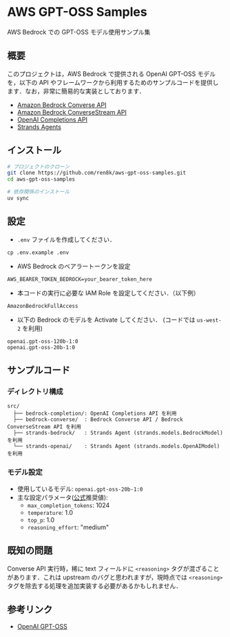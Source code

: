 # AWS GPT-OSS Samples

AWS Bedrock での GPT-OSS モデル使用サンプル集

## 概要

このプロジェクトは，AWS Bedrock で提供される OpenAI GPT-OSS モデルを，以下の API やフレームワークから利用するためのサンプルコードを提供します．なお，非常に簡易的な実装としております．

- [Amazon Bedrock Converse API](https://docs.aws.amazon.com/bedrock/latest/APIReference/API_runtime_Converse.html)
- [Amazon Bedrock ConverseStream API](https://docs.aws.amazon.com/bedrock/latest/APIReference/API_runtime_ConverseStream.html)
- [OpenAI Completions API](https://platform.openai.com/docs/guides/completions)
- [Strands Agents](https://strandsagents.com/latest/)

## インストール

```bash
# プロジェクトのクローン
git clone https://github.com/ren8k/aws-gpt-oss-samples.git
cd aws-gpt-oss-samples

# 依存関係のインストール
uv sync
```

## 設定

- `.env` ファイルを作成してください．

```
cp .env.example .env
```

- AWS Bedrock のベアラートークンを設定

```
AWS_BEARER_TOKEN_BEDROCK=your_bearer_token_here
```

- 本コードの実行に必要な IAM Role を設定してください．（以下例）

```
AmazonBedrockFullAccess
```

- 以下の Bedrock のモデルを Activate してください． (コードでは `us-west-2` を利用)

```
openai.gpt-oss-120b-1:0
openai.gpt-oss-20b-1:0
```

## サンプルコード

### ディレクトリ構成

```
src/
  ├── bedrock-completion/: OpenAI Completions API を利用
  ├── bedrock-converse/  : Bedrock Converse API / Bedrock ConverseStream API を利用
  ├── strands-bedrock/   : Strands Agent (strands.models.BedrockModel) を利用
  └── strands-openai/    : Strands Agent (strands.models.OpenAIModel) を利用
```

### モデル設定

- 使用しているモデル: `openai.gpt-oss-20b-1:0`
- 主な設定パラメータ([公式](https://github.com/openai/gpt-oss)推奨値):
  - `max_completion_tokens`: 1024
  - `temperature`: 1.0
  - `top_p`: 1.0
  - `reasoning_effort`: "medium"

## 既知の問題

Converse API 実行時，稀に text フィールドに `<reasoning>` タグが混ざることがあります．これは upstream のバグと思われますが，現時点では `<reasoning>` タグを除去する処理を追加実装する必要があるかもしれません．

## 参考リンク

- [OpenAI GPT-OSS](https://github.com/openai/gpt-oss)
